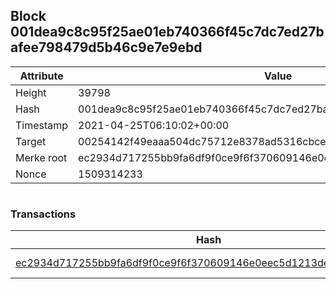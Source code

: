 ## Block 001dea9c8c95f25ae01eb740366f45c7dc7ed27bafee798479d5b46c9e7e9ebd

Attribute | Value
--- | ---
Height | 39798
Hash | 001dea9c8c95f25ae01eb740366f45c7dc7ed27bafee798479d5b46c9e7e9ebd
Timestamp | 2021-04-25T06:10:02+00:00
Target | 00254142f49eaaa504dc75712e8378ad5316cbcead634704b3734b6271167cc4
Merke root | ec2934d717255bb9fa6df9f0ce9f6f370609146e0eec5d1213de9fd0376dca97
Nonce | 1509314233

```

```

### Transactions

Hash | Amount
--- | ---
[ec2934d717255bb9fa6df9f0ce9f6f370609146e0eec5d1213de9fd0376dca97](ec2934d717255bb9fa6df9f0ce9f6f370609146e0eec5d1213de9fd0376dca97.md) | 10.00000000 SKEPTI 
